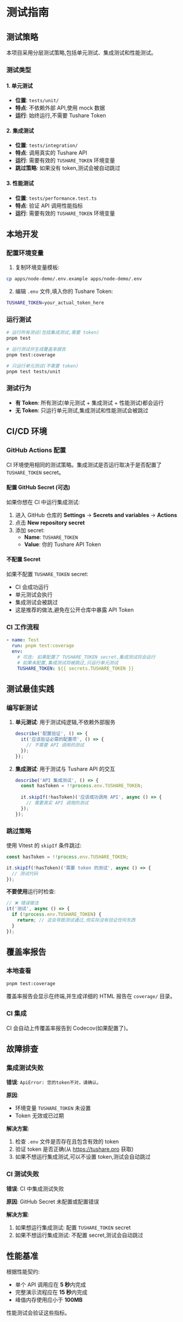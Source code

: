 # 测试指南

## 测试策略

本项目采用分层测试策略,包括单元测试、集成测试和性能测试。

### 测试类型

#### 1. 单元测试
- **位置**: `tests/unit/`
- **特点**: 不依赖外部 API,使用 mock 数据
- **运行**: 始终运行,不需要 Tushare Token

#### 2. 集成测试
- **位置**: `tests/integration/`
- **特点**: 调用真实的 Tushare API
- **运行**: 需要有效的 `TUSHARE_TOKEN` 环境变量
- **跳过策略**: 如果没有 token,测试会被自动跳过

#### 3. 性能测试
- **位置**: `tests/performance.test.ts`
- **特点**: 验证 API 调用性能指标
- **运行**: 需要有效的 `TUSHARE_TOKEN` 环境变量

## 本地开发

### 配置环境变量

1. 复制环境变量模板:
```bash
cp apps/node-demo/.env.example apps/node-demo/.env
```

2. 编辑 `.env` 文件,填入你的 Tushare Token:
```bash
TUSHARE_TOKEN=your_actual_token_here
```

### 运行测试

```bash
# 运行所有测试(包括集成测试,需要 token)
pnpm test

# 运行测试并生成覆盖率报告
pnpm test:coverage

# 只运行单元测试(不需要 token)
pnpm test tests/unit
```

### 测试行为

- **有 Token**: 所有测试(单元测试 + 集成测试 + 性能测试)都会运行
- **无 Token**: 只运行单元测试,集成测试和性能测试会被跳过

## CI/CD 环境

### GitHub Actions 配置

CI 环境使用相同的测试策略。集成测试是否运行取决于是否配置了 `TUSHARE_TOKEN` secret。

#### 配置 GitHub Secret (可选)

如果你想在 CI 中运行集成测试:

1. 进入 GitHub 仓库的 **Settings** → **Secrets and variables** → **Actions**
2. 点击 **New repository secret**
3. 添加 secret:
   - **Name**: `TUSHARE_TOKEN`
   - **Value**: 你的 Tushare API Token

#### 不配置 Secret

如果不配置 `TUSHARE_TOKEN` secret:
- CI 会成功运行
- 单元测试会执行
- 集成测试会被跳过
- 这是推荐的做法,避免在公开仓库中暴露 API Token

### CI 工作流程

```yaml
- name: Test
  run: pnpm test:coverage
  env:
    # 可选: 如果配置了 TUSHARE_TOKEN secret,集成测试将会运行
    # 如果未配置,集成测试将被跳过,只运行单元测试
    TUSHARE_TOKEN: ${{ secrets.TUSHARE_TOKEN }}
```

## 测试最佳实践

### 编写新测试

1. **单元测试**: 用于测试纯逻辑,不依赖外部服务
   ```typescript
   describe('配置验证', () => {
     it('应该验证必需的配置项', () => {
       // 不需要 API 调用的测试
     });
   });
   ```

2. **集成测试**: 用于测试与 Tushare API 的交互
   ```typescript
   describe('API 集成测试', () => {
     const hasToken = !!process.env.TUSHARE_TOKEN;
     
     it.skipIf(!hasToken)('应该成功调用 API', async () => {
       // 需要真实 API 调用的测试
     });
   });
   ```

### 跳过策略

使用 Vitest 的 `skipIf` 条件跳过:

```typescript
const hasToken = !!process.env.TUSHARE_TOKEN;

it.skipIf(!hasToken)('需要 token 的测试', async () => {
  // 测试代码
});
```

**不要使用**运行时检查:
```typescript
// ❌ 错误做法
it('测试', async () => {
  if (!process.env.TUSHARE_TOKEN) {
    return; // 这会导致测试通过,但实际没有验证任何东西
  }
});
```

## 覆盖率报告

### 本地查看

```bash
pnpm test:coverage
```

覆盖率报告会显示在终端,并生成详细的 HTML 报告在 `coverage/` 目录。

### CI 集成

CI 会自动上传覆盖率报告到 Codecov(如果配置了)。

## 故障排查

### 集成测试失败

**错误**: `ApiError: 您的token不对，请确认。`

**原因**: 
- 环境变量 `TUSHARE_TOKEN` 未设置
- Token 无效或已过期

**解决方案**:
1. 检查 `.env` 文件是否存在且包含有效的 token
2. 验证 token 是否正确(从 https://tushare.pro 获取)
3. 如果不想运行集成测试,可以不设置 token,测试会自动跳过

### CI 测试失败

**错误**: CI 中集成测试失败

**原因**: GitHub Secret 未配置或配置错误

**解决方案**:
1. 如果想运行集成测试: 配置 `TUSHARE_TOKEN` secret
2. 如果不想运行集成测试: 不配置 secret,测试会自动跳过

## 性能基准

根据性能契约:
- 单个 API 调用应在 **5 秒**内完成
- 完整演示流程应在 **15 秒**内完成
- 峰值内存使用应小于 **100MB**

性能测试会验证这些指标。
